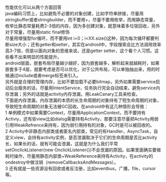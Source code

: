 性能优化可以从两个方面回答  
java编码习惯上，比如避免不必要的对象创建，比如字符串拼接，尽量用stringbuffer或者stringbuilder，而不要用+，尽量不要用枚举，而用静态常量，枚举比静态常量耗费2-3倍的内存，因为多创建对象，就意味着多垃圾回收，另外对于常量，尽量用static final修饰  
尽量用增强型for循环，而不要用int i=0；i<XX.size()这种，因为每次循环都要判断size大小；还有getter和setter，其实在android中，字段搜索会比方法调用效率高3-7倍，但是以面向对象的思维来说，还是getter setter，这个看个人习惯。这些看不出来明显的性能提升。  
android层面，嵌套布局尽量越少越好，因为嵌套越多，解析起来就越耗时，如果嵌套多于4层，就要考虑是否可以优化，对于公共布局，可以单独抽出来，用的时候通过include或者merge标签来引入。  
另外就是合理的管理内存，比如不要加载不必要bitmap，另外如果需要service启动后台服务的话，尽量用IntentService，任务执行完会自动结束，避免service内存泄漏；另外的话就是activity内存泄漏，用LeakCanary工具来检查。  
下面是内存泄漏，内存泄漏的本质的长生命周期的对象持有了短生命周期的对象，导致短生命周期的对象无法被GC回收。在android中有这几种情形会导致：  
1 单例模式中如果需要Context，尽量用ApplicationContext，而不要持有Activiy，还有些view比如dialog需要持有Activity，那要注意尽量把Activity用弱引用WeakRefrence来持有，因为弱引用持有的对象，GC时是可以被回收的。  
2 Activity中非静态内部类或者匿名内部类，常见的有Handler，AsyncTask，自定义view，会持有activity实例，是否泄漏取决于它们的生命周期是否比activity长，如果长的话，就有可能会泄漏，这就是为什么我们平常setOnclickListener(new OnclickListener{})不会泄漏的原因。如果里面确实要做耗时操作，尽量用静态内部类+WeakReference来持有Activity，在activity的ondestroy中做注销（removeCallbacksAndMessages）。  
3 还有就是一些资源没有回收或者反注册，比如eventbus，广播，file，cursor等。